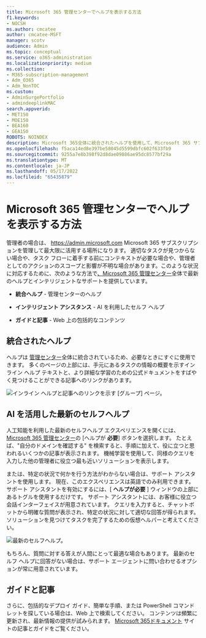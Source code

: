 ```yaml
---
title: Microsoft 365 管理センターでヘルプを表示する方法
f1.keywords:
- NOCSH
ms.author: cmcatee
author: cmcatee-MSFT
manager: scotv
audience: Admin
ms.topic: conceptual
ms.service: o365-administration
ms.localizationpriority: medium
ms.collection:
- M365-subscription-management
- Adm_O365
- Adm_NonTOC
ms.custom:
- AdminSurgePortfolio
- admindeeplinkMAC
search.appverid:
- MET150
- MOE150
- BEA160
- GEA150
ROBOTS: NOINDEX
description: Microsoft 365全体に統合されたヘルプを使用して、Microsoft 365 サブスクリプションを最大限に活用します。
ms.openlocfilehash: f5aca14ed8e397be58045d5599dbfc602f633fb9
ms.sourcegitcommit: 9255a7e8b398f92d8dae09886ae95dc8577bf29a
ms.translationtype: MT
ms.contentlocale: ja-JP
ms.lasthandoff: 05/17/2022
ms.locfileid: "65435879"
---
```

<!-- The following is just placeholder text from Madhura's mail. We need to add images/examples of each -->

# <a name="how-to-get-help-in-the-microsoft-365-admin-center"></a>Microsoft 365 管理センターでヘルプを表示する方法

管理者の場合は、 <a href="https://go.microsoft.com/fwlink/p/?linkid=2024339" target="_blank">https://admin.microsoft.com</a> Microsoft 365 サブスクリプションを管理して最大限に活用する場所になります。 適切なタスクが見つからない場合や、タスク フローに着手する前にコンテキストが必要な場合や、管理者としてのアクションのスコープと影響が不明な場合があります。このような状況に対応するために、次のような方法で<a href="https://go.microsoft.com/fwlink/p/?linkid=2166757" target="_blank">、Microsoft 365 管理センター</a>全体で最新のヘルプとインテリジェントなサポートを提供しています。

* **統合ヘルプ** - 管理センターのヘルプ

* **インテリジェント アシスタンス** - AI を利用したセルフ ヘルプ

* **ガイドと記事** - Web 上の包括的なコンテンツ

## <a name="integrated-help"></a>統合されたヘルプ

ヘルプは <a href="https://go.microsoft.com/fwlink/p/?linkid=2166757" target="_blank">管理センター</a>全体に統合されているため、必要なときにすぐに使用できます。 多くのページの上部には、手元にあるタスクの情報の概要を示すインライン ヘルプ テキストと、より詳細な学習のための公式ドキュメントをすばやく見つけることができる記事へのリンクがあります。

![インライン ヘルプと記事へのリンクを示す [グループ] ページ。](../../media/integrated-help.png)

## <a name="modern-self-help-powered-by-ai"></a>AI を活用した最新のセルフヘルプ

人工知能を利用した最新のセルフヘルプ エクスペリエンスを開くには、<a href="https://go.microsoft.com/fwlink/p/?linkid=2166757" target="_blank">Microsoft 365 管理センター</a>の [ヘルプが **必要**] ボタンを選択します。 たとえば、"自分のドメインを確認する" を検索すると、手順に加えて、役に立つと思われるいくつかの記事が表示されます。 機械学習を使用して、同様のクエリを入力した他の管理者に役立つ最も近いソリューションを表示します。

または、特定の状況で何かを行う方法がわからない場合は、サポート アシスタントを使用します。 現在、このエクスペリエンスは英語でのみ利用できます。 サポート アシスタントを有効にするには、[ **ヘルプが必要** ] ウィンドウの上部にあるトグルを使用するだけです。 サポート アシスタントには、お客様に役立つ会話インターフェイスが用意されています。 クエリを入力すると、チャットボットから明確な質問が表示され、特定の状況に対して適切な回答が得られます。 ソリューションを見つけてタスクを完了するための仮想ヘルパーと考えてください。

![最新のセルフヘルプ。](../../media/help-options.png)

もちろん、質問に対する答えが人間にとって最適な場合もあります。 最新のセルフ ヘルプに回答がない場合は、サポート エージェントに問い合わせるオプションが常に用意されています。

## <a name="guides-and-articles"></a>ガイドと記事

さらに、包括的なデプロイ ガイド、簡単な手順、または PowerShell コマンドレットを探している場合は、Web 上で検索してください。 コンテンツは頻繁に更新され、最新情報の提供が試みられます。 [Microsoft 365ドキュメント](../../index.yml) サイトの記事とガイドをご覧ください。